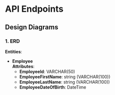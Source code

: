 # API Endpoints

## Design Diagrams

### 1. ERD
**Entities**:
- **Employee**  
  **Attributes**:
  - **EmployeeId**: VARCHAR(50)
  - **EmployeeFirstName**: string (VARCHAR(100))
  - **EmployeeLastName**: string (VARCHAR(100))
  - **EmployeeDateOfBirth**: DateTime



 
